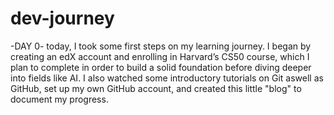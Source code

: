 # dev-journey

-DAY 0-
 today, I took some first steps on my learning journey.
 I began by creating an edX account and enrolling in Harvard’s CS50 course, which I plan to complete in order to build a solid foundation before diving deeper into fields like AI.
 I also watched some introductory tutorials on Git aswell as GitHub, set up my own GitHub account, and created this little "blog" to document my progress.
